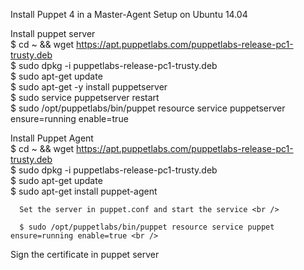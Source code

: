 Install Puppet 4 in a Master-Agent Setup on Ubuntu 14.04 <br />

Install puppet server <br />
      $ cd ~ && wget https://apt.puppetlabs.com/puppetlabs-release-pc1-trusty.deb <br />
      $ sudo dpkg -i puppetlabs-release-pc1-trusty.deb <br />
      $ sudo apt-get update <br />
      $ sudo apt-get -y install puppetserver <br />
	  $ sudo service puppetserver restart <br />
      $ sudo /opt/puppetlabs/bin/puppet resource service puppetserver ensure=running enable=true <br />
      
Install Puppet Agent <br />
      $ cd ~ && wget https://apt.puppetlabs.com/puppetlabs-release-pc1-trusty.deb <br />
      $ sudo dpkg -i puppetlabs-release-pc1-trusty.deb <br />
      $ sudo apt-get update <br />
      $ sudo apt-get install puppet-agent <br />
      
      Set the server in puppet.conf and start the service <br />
      
      $ sudo /opt/puppetlabs/bin/puppet resource service puppet ensure=running enable=true <br />
      
Sign the certificate in puppet server <br />
